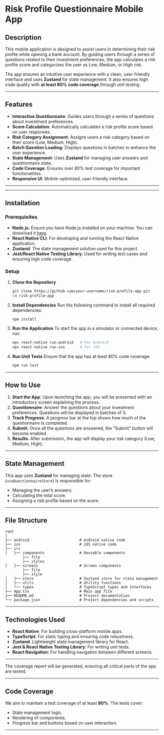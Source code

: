 
# Risk Profile Questionnaire Mobile App

## Description

This mobile application is designed to assist users in determining their risk profile while opening a bank account. By guiding users through a series of questions related to their investment preferences, the app calculates a risk profile score and categorizes the user as Low, Medium, or High risk. 

The app ensures an intuitive user experience with a clean, user-friendly interface and uses **Zustand** for state management. It also ensures high code quality with **at least 80% code coverage** through unit testing.

---

## Features

- **Interactive Questionnaire**: Guides users through a series of questions about investment preferences.
- **Score Calculation**: Automatically calculates a risk profile score based on user responses.
- **Risk Category Assignment**: Assigns users a risk category based on their score (Low, Medium, High).
- **Batch Question Loading**: Displays questions in batches to enhance the user experience.
- **State Management**: Uses **Zustand** for managing user answers and questionnaire state.
- **Code Coverage**: Ensures over 80% test coverage for important functionalities.
- **Responsive UI**: Mobile-optimized, user-friendly interface.

---



---

## Installation

### Prerequisites

- **Node.js**: Ensure you have Node.js installed on your machine. You can download it [here](https://nodejs.org/en/).
- **React Native CLI**: For developing and running the React Native application.
- **Zustand**: The state management solution used for this project.
- **Jest/React Native Testing Library**: Used for writing test cases and ensuring high code coverage.

### Setup

1. **Clone the Repository**
   ```bash
   git clone https://github.com/your-username/risk-profile-app.git
   cd risk-profile-app
   ```

2. **Install Dependencies**
   Run the following command to install all required dependencies:
   ```bash
   npm install
   ```

3. **Run the Application**
   To start the app in a simulator or connected device, run:
   ```bash
   npx react-native run-android   # For Android
   npx react-native run-ios       # For iOS
   ```

4. **Run Unit Tests**
   Ensure that the app has at least 80% code coverage:
   ```bash
   npm run test
   ```

---

## How to Use

1. **Start the App**: Upon launching the app, you will be presented with an introductory screen explaining the process.
2. **Questionnaire**: Answer the questions about your investment preferences. Questions will be displayed in batches of 3.
3. **Track Progress**: A progress bar at the top shows how much of the questionnaire is completed.
4. **Submit**: Once all the questions are answered, the "Submit" button will become enabled.
5. **Results**: After submission, the app will display your risk category (Low, Medium, High).

---

## State Management

This app uses **Zustand** for managing state. The store (`useQuestionnaireStore`) is responsible for:
- Managing the user’s answers.
- Calculating the total score.
- Assigning a risk profile based on the score.

---

## File Structure

```
root
│
├── android                       # Android native code
├── ios                           # iOS native code
├── src
│   ├── components                # Reusable components
        ├── file
        ├── styles
│   ├── screens                   # Screen components
        ├── file
        ├── style
│   ├── store                     # Zustand store for state management
│   ├── utils                     # Utility functions
│   └── types                     # TypeScript types and interfaces
├── App.tsx                       # Main app file
├── README.md                     # Project documentation
└── package.json                  # Project dependencies and scripts
```

---

## Technologies Used

- **React Native**: For building cross-platform mobile apps.
- **TypeScript**: For static typing and ensuring code robustness.
- **Zustand**: Lightweight state management library for React.
- **Jest & React Native Testing Library**: For writing unit tests.
- **React Navigation**: For handling navigation between different screens.

---

The coverage report will be generated, ensuring all critical parts of the app are tested.

---

## Code Coverage

We aim to maintain a test coverage of at least **80%**. The tests cover:
- State management logic.
- Rendering of components.
- Progress bar and buttons based on user interaction.

---



